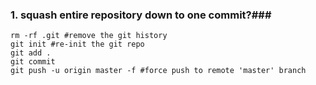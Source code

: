 ### 1. squash entire repository down to one commit?###
```cd {git-repo}
rm -rf .git #remove the git history
git init #re-init the git repo
git add . 
git commit
git push -u origin master -f #force push to remote 'master' branch
```


